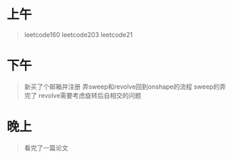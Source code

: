 # 上午
> leetcode160
> leetcode203
> leetcode21

# 下午
> 新买了个邮箱并注册
> 弄sweep和revolve回到onshape的流程
> sweep的弄完了
> revolve需要考虑旋转后自相交的问题

# 晚上
> 看完了一篇论文